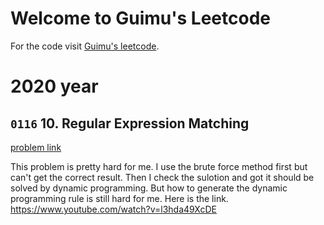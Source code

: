 # Welcome to Guimu's Leetcode

For the code visit [Guimu's leetcode](https://mkdocs.org).

# 2020 year
##  `0116` 10. Regular Expression Matching

[problem link](https://leetcode.com/problems/regular-expression-matching/)

This problem is pretty hard for me. I use the brute force method first but can't get the correct result.
Then I check the sulotion and got it should be solved by dynamic programming.
But how to generate the dynamic programming rule is still hard for me. Here is the link.
https://www.youtube.com/watch?v=l3hda49XcDE
